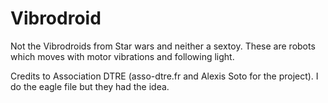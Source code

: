 Vibrodroid
===========

Not the Vibrodroids from Star wars and neither a sextoy.
These are robots which moves with motor vibrations and following light.

Credits to Association DTRE (asso-dtre.fr and Alexis Soto for the project).
I do the eagle file but they had the idea.